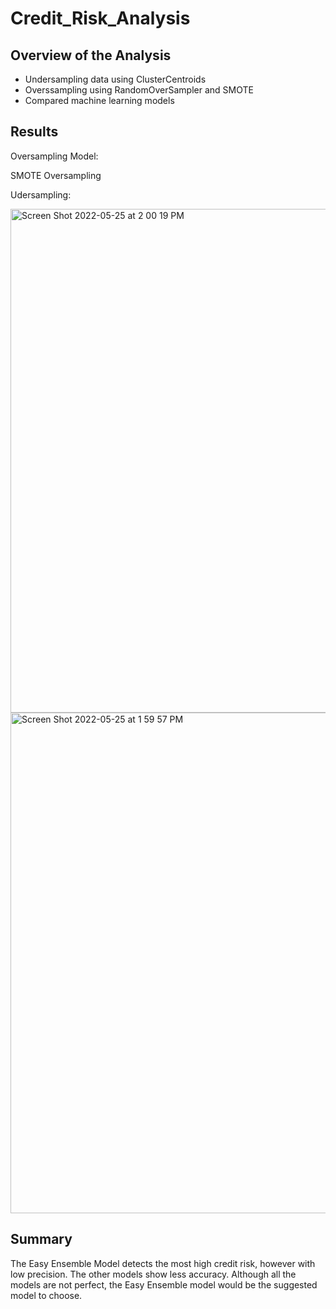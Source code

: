 # Credit_Risk_Analysis
## Overview of the Analysis
* Undersampling data using ClusterCentroids
* Overssampling using RandomOverSampler and SMOTE
* Compared machine learning models

## Results




Oversampling Model:







SMOTE Oversampling





Udersampling:

<img width="806" alt="Screen Shot 2022-05-25 at 2 00 19 PM" src="https://user-images.githubusercontent.com/95730183/170357534-92eb5cdb-2e7f-4e68-a986-ad96dd252902.png">


<img width="801" alt="Screen Shot 2022-05-25 at 1 59 57 PM" src="https://user-images.githubusercontent.com/95730183/170357589-a9ad7ca8-ce4e-4bf4-912c-50167f667462.png">







## Summary 

The Easy Ensemble Model detects the most high credit risk, however with low precision.  The other models show less accuracy.  Although all the models are not perfect, the Easy Ensemble model would be the suggested model to choose.  

